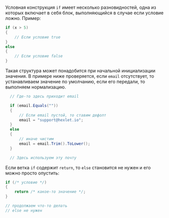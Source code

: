 
Условная конструкция `if` имеет несколько разновидностей, одна из которых включает в себя блок, выполняющийся в случае если условие ложно. Пример:

```cs
if (x > 5)
{
    // Если условие true
}
else
{
    // Если условие false
}
```

Такая структура может понадобится при начальной инициализации значения. В примере ниже проверяется, если `email` отсутствует, то устанавливаем значение по умолчанию, если его передали, то выполняем нормализацию.

```cs
  // Где-то здесь приходит email

  if (email.Equals(""))
  {
      // Если email пустой, то ставим дефолт
      email = "support@hexlet.io";
  }
  else
  {
      // иначе чистим
      email = email.Trim().ToLower();
  }

  // Здесь используем эту почту
```

Если ветка `if` содержит `return`, то `else` становится не нужен и его можно просто опустить:

```cs
if (/* условие */)
{
    return /* какое-то значение */;
}

// продолжаем что-то делать
// else не нужен
```
